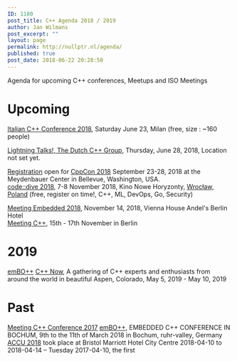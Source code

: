 ```yaml
---
ID: 1180
post_title: C++ Agenda 2018 / 2019
author: Jan Wilmans
post_excerpt: ""
layout: page
permalink: http://nullptr.nl/agenda/
published: true
post_date: 2018-06-22 20:28:50
---
```

Agenda for upcoming C++ conferences, Meetups and ISO Meetings

# Upcoming

[Italian C++ Conference 2018][1], Saturday June 23, Milan (free, size : ~160 people)

[Lightning Talks!, The Dutch C++ Group][2], Thursday, June 28, 2018, Location not set yet.

[Registration][3] open for [CppCon 2018][4] September 23-28, 2018 at the Meydenbauer Center in Bellevue, Washington, USA.  
[code::dive 2018][5], 7-8 November 2018, Kino Nowe Horyzonty, [Wrocław, Poland][6] (free, register on time!, C++, ML, DevOps, Go, Security)

[Meeting Embedded 2018][7], November 14, 2018, Vienna House Andel's Berlin Hotel  
[Meeting C++][8], 15th - 17th November in Berlin

# 2019

[emBO++][9] [C++ Now][10], A gathering of C++ experts and enthusiasts from around the world in beautiful Aspen, Colorado, May 5, 2019 - May 10, 2019

# Past

[Meeting C++ Conference 2017][11] [emBO++][9], EMBEDDED C++ CONFERENCE IN BOCHUM, 9th to the 11th of March 2018 in Bochum, ruhr-valley, Germany [ACCU 2018][12] took place at Bristol Marriott Hotel City Centre 2018-04-10 to 2018-04-14 – Tuesday 2017-04-10, the first

 [1]: https://www.italiancpp.org/event/itcppcon18/
 [2]: https://www.meetup.com/The-Dutch-Cpp-Group/events/251860695/?rv=me1&_xtd=gatlbWFpbF9jbGlja9oAJGU4ZTdiNDI2LThkNGUtNDYwZS1iMjJmLTEwYzkzMWY0MTU0ZQ&_af=event&_af_eid=251860695&https=on
 [3]: https://www.eventbrite.com/e/cppcon-2018-registration-38781666007
 [4]: https://cppcon.org/
 [5]: http://codedive.pl/
 [6]: https://www.google.nl/maps/place/Wroc%C5%82aw,+Poland/data=!4m2!3m1!1s0x470fe9c2d4b58abf:0xb70956aec205e0f5?sa=X&ved=0ahUKEwib2cvFgOjbAhUM16QKHaBIDeEQ8gEI0wEwEQ
 [7]: https://meetingembedded.com/2018/
 [8]: http://meetingcpp.com/
 [9]: https://www.embo.io/
 [10]: http://cppnow.org/
 [11]: http://meetingcpp.com/2017/
 [12]: https://conference.accu.org/2018/accu2018.html